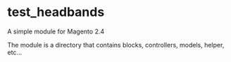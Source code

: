 # test_headbands
A simple module for Magento 2.4

The module is a directory that contains blocks, controllers, models, helper, etc...


